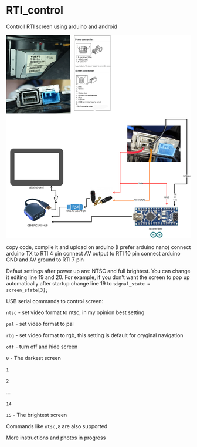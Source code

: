 # RTI_control
Controll RTI screen using arduino and android

![wiring](https://github.com/TymEK49/RTI_control/blob/main/arduino_RTI.drawio.png)

copy code, compile it and upload on arduino (I prefer arduino nano)
connect arduino TX to RTI 4 pin
connect AV output to RTI 10 pin
connect arduino GND and AV ground to RTI 7 pin

Defaut settings after power up are: NTSC and full brightest. You can change it editing line 19 and 20. 
For example, if you don't want the screen to pop up automatically after startup change line 19 to ```signal_state = screen_state[3];```

USB serial commands to control screen:

```ntsc``` - set video format to ntsc, in my opinion best setting

```pal``` - set video format to pal

```rbg``` - set video format to rgb, this setting is default for oryginal navigation

```off``` - turn off and hide screen

```0``` - The darkest screen

```1```

```2```

...

```14```

```15``` - The brightest screen

Commands like ```ntsc,8``` are also supported

More instructions and photos in progress

